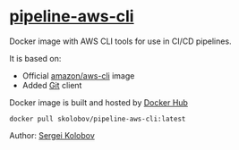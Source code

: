 # [pipeline-aws-cli](https://github.com/skolobov/pipeline-aws-cli)

Docker image with AWS CLI tools for use in CI/CD pipelines.

It is based on:
* Official [amazon/aws-cli](https://hub.docker.com/r/amazon/aws-cli) image
* Added [Git](https://git-scm.com/) client

Docker image is built and hosted by [Docker Hub](https://hub.docker.com/r/skolobov/pipeline-aws-cli)

```
docker pull skolobov/pipeline-aws-cli:latest
```

Author: [Sergei Kolobov](https://github.com/skolobov)
